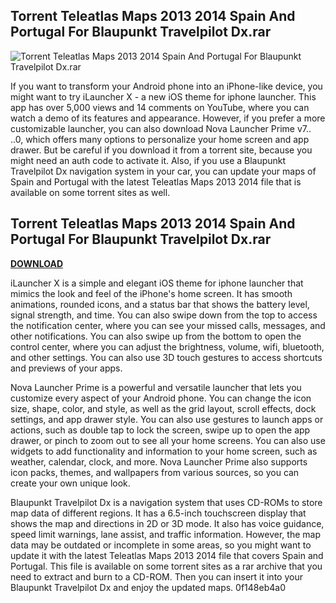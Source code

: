 ## Torrent Teleatlas Maps 2013 2014 Spain And Portugal For Blaupunkt Travelpilot Dx.rar

 
![Torrent Teleatlas Maps 2013 2014 Spain And Portugal For Blaupunkt Travelpilot Dx.rar](https://image.jimcdn.com/app/cms/image/transf/dimension=4096x4096:format=jpg/path/sb050349c9aef7d37/image/i95dbd3eadfd22097/version/1503393553/image.jpg)

 
If you want to transform your Android phone into an iPhone-like device, you might want to try iLauncher X - a new iOS theme for iphone launcher. This app has over 5,000 views and 14 comments on YouTube, where you can watch a demo of its features and appearance. However, if you prefer a more customizable launcher, you can also download Nova Launcher Prime v7.. ..0, which offers many options to personalize your home screen and app drawer. But be careful if you download it from a torrent site, because you might need an auth code to activate it. Also, if you use a Blaupunkt Travelpilot Dx navigation system in your car, you can update your maps of Spain and Portugal with the latest Teleatlas Maps 2013 2014 file that is available on some torrent sites as well.
 
## Torrent Teleatlas Maps 2013 2014 Spain And Portugal For Blaupunkt Travelpilot Dx.rar


[**DOWNLOAD**](https://www.google.com/url?q=https%3A%2F%2Ffancli.com%2F2tLl7Y&sa=D&sntz=1&usg=AOvVaw3cBuZOTymV1qviVH-aLh4A)

  
iLauncher X is a simple and elegant iOS theme for iphone launcher that mimics the look and feel of the iPhone's home screen. It has smooth animations, rounded icons, and a status bar that shows the battery level, signal strength, and time. You can also swipe down from the top to access the notification center, where you can see your missed calls, messages, and other notifications. You can also swipe up from the bottom to open the control center, where you can adjust the brightness, volume, wifi, bluetooth, and other settings. You can also use 3D touch gestures to access shortcuts and previews of your apps.
  
Nova Launcher Prime is a powerful and versatile launcher that lets you customize every aspect of your Android phone. You can change the icon size, shape, color, and style, as well as the grid layout, scroll effects, dock settings, and app drawer style. You can also use gestures to launch apps or actions, such as double tap to lock the screen, swipe up to open the app drawer, or pinch to zoom out to see all your home screens. You can also use widgets to add functionality and information to your home screen, such as weather, calendar, clock, and more. Nova Launcher Prime also supports icon packs, themes, and wallpapers from various sources, so you can create your own unique look.
  
Blaupunkt Travelpilot Dx is a navigation system that uses CD-ROMs to store map data of different regions. It has a 6.5-inch touchscreen display that shows the map and directions in 2D or 3D mode. It also has voice guidance, speed limit warnings, lane assist, and traffic information. However, the map data may be outdated or incomplete in some areas, so you might want to update it with the latest Teleatlas Maps 2013 2014 file that covers Spain and Portugal. This file is available on some torrent sites as a rar archive that you need to extract and burn to a CD-ROM. Then you can insert it into your Blaupunkt Travelpilot Dx and enjoy the updated maps.
 0f148eb4a0
